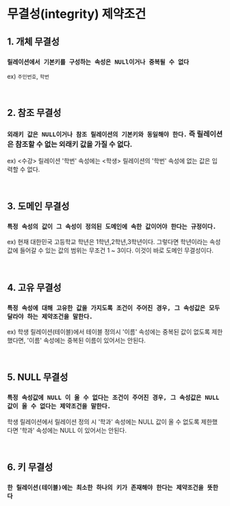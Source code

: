 # 무결성(integrity) 제약조건

## 1. 개체 무결성

### `릴레이션에서 기본키를 구성하는 속성은 NULl이거나 중복될 수 없다`  <br>
ex) `주민번호`, `학번`

<br>

## 2. 참조 무결성

### `외래키 값은 NULL이거나 참조 릴레이션의 기본키와 동일해야 한다.` 즉 릴레이션은 참조할 수 없는 외래키 값을 가질 수 없다.
ex) <수강> 릴레이션 '학번' 속성에는 <학생> 릴레이션의 '학번' 속성에 없는 값은 입력할 수 없다. 

<br>

## 3. 도메인 무결성 

### `특정 속성의 값이 그 속성이 정의된 도메인에 속한 값이어야 한다는 규정이다.` 

ex) 현재 대한민국 고등학교 학년은 1학년,2학년,3학년이다. 그렇다면 학년이라는 속성값에 들어갈 수 있는 값의 범위는 무조건 1 ~ 3이다. 이것이 바로 도메인 무결성이다. 
 

<br>

## 4. 고유 무결성

### `특정 속성에 대해 고유한 값을 가지도록 조건이 주어진 경우, 그 속성값은 모두 달라야 하는 제약조건을 말한다.`

ex) 학생 릴레이션(테이블)에서 테이블 정의시 '이름' 속성에는 중복된 값이 없도록 제한했다면, '이름' 속성에는 중복된 이름이 있어서는 안된다.


<br>

## 5. NULL 무결성

### `특정 속성값에 NULL 이 올 수 없다는 조건이 주어진 경우, 그 속성값은 NULL 값이 올 수 없다는 제약조건을 말한다.` 



학생 릴레이션에서 릴레이션 정의 시 '학과' 속성에는 NULL 값이 올 수 없도록 제한했다면 '학과' 속성에는 NULL 이 있어서는 안된다.

<br>

## 6. 키 무결성

### `한 릴레이션(테이블)에는 최소한 하나의 키가 존재해야 한다는 제약조건을 뜻한다`


